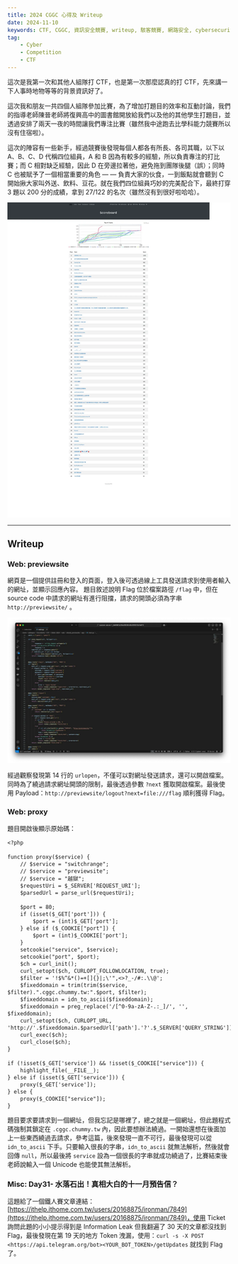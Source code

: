 ```yaml
---
title: 2024 CGGC 心得及 Writeup
date: 2024-11-10
keywords: CTF, CGGC, 資訊安全競賽, writeup, 駭客競賽, 網路安全, cybersecurity, competition
tag:
    - Cyber
    - Competition
    - CTF
---
```


這次是我第一次和其他人組隊打 CTF，也是第一次那麼認真的打 CTF，先來講一下人事時地物等等的背景資訊好了。

這次我和朋友一共四個人組隊參加比賽，為了增加打題目的效率和互動討論，我們的指導老師陳晉老師將復興高中的圖書館開放給我們以及他的其他學生打題目，並透過安排了兩天一夜的時間讓我們專注比賽（雖然我中途跑去比學科能力競賽所以沒有住宿啦）。

這次的陣容有一些新手，經過競賽後發現每個人都各有所長、各司其職，以下以 A、B、C、D 代稱四位組員，A 和 B 因為有較多的經驗，所以負責專注的打比賽；而 C 相對缺乏經驗，因此 D 在旁邊拉著他，避免拖到團隊後腿（誤）；同時 C 也被賦予了一個相當重要的角色 — — 負責大家的伙食，一到飯點就會聽到 C 開始揪大家叫外送、飲料、豆花。就在我們四位組員巧妙的完美配合下，最終打穿 3 題以 200 分的成績，拿到 27/122 的名次（雖然沒有到很好啦哈哈）。

![計分板截圖](posts/2024-CGGC-writeup/01.webp)

---

## Writeup

### Web: previewsite

網頁是一個提供註冊和登入的頁面，登入後可透過線上工具發送請求到使用者輸入的網址，並顯示回應內容。
題目敘述說明 Flag 位於檔案路徑 `/flag` 中，但在 source code 中請求的網址有進行阻擋，請求的開頭必須為字串 `http://previewsite/` 。

![](posts/2024-CGGC-writeup/02.webp)

經過觀察發現第 14 行的 `urlopen`，不僅可以對網址發送請求，還可以開啟檔案。同時為了繞過請求網址開頭的限制，最後透過參數 `?next` 獲取開啟檔案。最後使用 Payload：`http://previewsite/logout?next=file:///flag` 順利獲得 Flag。

### Web: proxy

題目開啟後顯示原始碼：

```
<?php

function proxy($service) {
    // $service = "switchrange";
    // $service = "previewsite";
    // $service = "越獄";
    $requestUri = $_SERVER['REQUEST_URI'];
    $parsedUrl = parse_url($requestUri);

    $port = 80;
    if (isset($_GET['port'])) {
        $port = (int)$_GET['port'];
    } else if ($_COOKIE["port"]) {
        $port = (int)$_COOKIE['port'];
    }
    setcookie("service", $service);
    setcookie("port", $port);
    $ch = curl_init();
    curl_setopt($ch, CURLOPT_FOLLOWLOCATION, true);
    $filter = '!$%^&*()=+[]{}|;\'",<>?_-/#:.\\@';
    $fixeddomain = trim(trim($service, $filter).".cggc.chummy.tw:".$port, $filter);
    $fixeddomain = idn_to_ascii($fixeddomain);
    $fixeddomain = preg_replace('/[^0-9a-zA-Z-.:_]/', '', $fixeddomain);
    curl_setopt($ch, CURLOPT_URL, 'http://'.$fixeddomain.$parsedUrl['path'].'?'.$_SERVER['QUERY_STRING']);
    curl_exec($ch);
    curl_close($ch);
}

if (!isset($_GET['service']) && !isset($_COOKIE["service"])) {
    highlight_file(__FILE__);
} else if (isset($_GET['service'])) {
    proxy($_GET['service']);
} else {
    proxy($_COOKIE["service"]);
}
```

題目要求要請求到一個網址，但我忘記是哪裡了，總之就是一個網址，但此題程式碼強制其鎖定在 `.cggc.chummy.tw` 內，因此要想辦法繞過。一開始還想在後面加上一些東西繞過去請求，參考這篇，後來發現一直不可行，最後發現可以從 `idn_to_ascii` 下手。只要輸入很長的字串，`idn_to_ascii` 就無法解析，然後就會回傳 `null`，所以最後將 `service` 設為一個很長的字串就成功繞過了，比賽結束後老師說輸入一個 Unicode 也能使其無法解析。

### Misc: Day31- 水落石出！真相大白的十一月預告信？

這題給了一個鐵人賽文章連結：[https://ithelp.ithome.com.tw/users/20168875/ironman/7849](https://ithelp.ithome.com.tw/users/20168875/ironman/7849)，使用 Ticket 詢問此題的小小提示得到是 Information Leak 但我翻遍了 30 天的文章都沒找到 Flag，最後發現在第 19 天的地方 Token 洩漏，使用：`curl -s -X POST <https://api.telegram.org/bot><YOUR_BOT_TOKEN>/getUpdates` 就找到 Flag 了。
